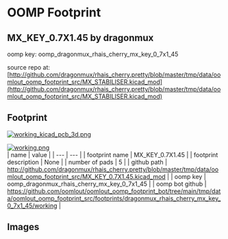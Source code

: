 # OOMP Footprint  
## MX_KEY_0.7X1.45  by dragonmux  
  
oomp key: oomp_dragonmux_rhais_cherry_mx_key_0_7x1_45  
  
source repo at: [http://github.com/dragonmux/rhais_cherry.pretty/blob/master/tmp/data/oomlout_oomp_footprint_src/MX_STABILISER.kicad_mod](http://github.com/dragonmux/rhais_cherry.pretty/blob/master/tmp/data/oomlout_oomp_footprint_src/MX_STABILISER.kicad_mod)  
## Footprint  
  
[![working_kicad_pcb_3d.png](working_kicad_pcb_3d_600.png)](working_kicad_pcb_3d.png)  
  
[![working.png](working_600.png)](working.png)  
| name | value | 
| --- | --- | 
| footprint name | MX_KEY_0.7X1.45 | 
| footprint description | None | 
| number of pads | 5 | 
| github path | http://github.com/dragonmux/rhais_cherry.pretty/blob/master/tmp/data/oomlout_oomp_footprint_src/MX_KEY_0.7X1.45.kicad_mod | 
| oomp key | oomp_dragonmux_rhais_cherry_mx_key_0_7x1_45 | 
| oomp bot github | https://github.com/oomlout/oomlout_oomp_footprint_bot/tree/main/tmp/data/oomlout_oomp_footprint_src/footprints/dragonmux_rhais_cherry_mx_key_0_7x1_45/working | 
## Images  
